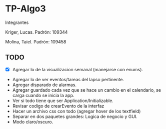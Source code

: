 # TP-Algo3

Integrantes
  
Kriger, Lucas. Padrón: 109344

Molina, Taiel. Padrón: 109458

## TODO

- [X] Agregar lo de la visualizacion semanal (manejarse con enums).
- Agregar lo de ver eventos/tareas del lapso pertinente.
- Agregar disparado de alarmas.
- Agregar guardado cada vez que se hace un cambio en el calendario, se carga cuando se inicia la app.
- Ver si todo tiene que ser Application/Initializable.
- Revisar codigo de crearEvento de la interfaz
- Hacer un archivo css con todo (agregar hover de los textfield)
- Separar en dos paquetes grandes: Logica de negocio y GUI.
- Modo claro/oscuro.
 
